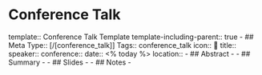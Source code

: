 # Conference Talk
template:: Conference Talk Template
template-including-parent:: true
	- ## Meta
	    Type:: [/[conference_talk]]
	  Tags:: conference_talk
	  icon:: 🦜
	  title:: 
	  speaker:: 
	  conference:: 
	  date:: <% today %>
	  location::
	- ## Abstract
		-
	- ## Summary
		-
	- ## Slides
		-
	- ## Notes
		-
